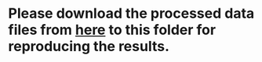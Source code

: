 # Please download the processed data files from [here](https://mailmissouri-my.sharepoint.com/:f:/g/personal/hefe_umsystem_edu/Em7ivdCFPbJClM7psJJ10FcBB-dUo215Wfq0_bplXZ8WRQ?e=jdzD2O) to this folder for reproducing the results. 